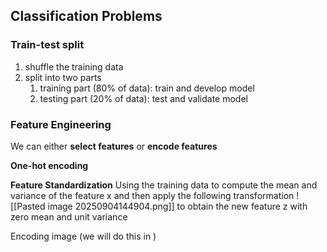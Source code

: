 

## Classification Problems



### Train-test split
1. shuffle the training data
2. split into two parts
	1. training part (80% of data): train and develop model
	2. testing part (20% of data): test and validate model

### Feature Engineering

We can either **select features** or **encode features**

**One-hot encoding**

**Feature Standardization**
Using the training data to compute the mean and variance of the feature x and then apply the following transformation
![[Pasted image 20250904144904.png]]
to obtain the new feature z with zero mean and unit variance

Encoding image (we will do this in )

